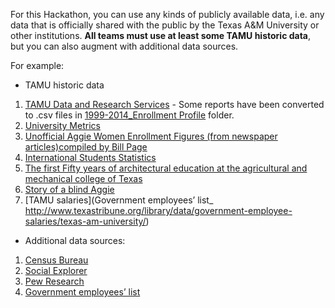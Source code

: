 For this Hackathon, you can use any kinds of publicly available data, i.e. any data that is officially shared with the public by the Texas A&M University or other institutions. **All teams must use at least some TAMU historic data**, but you can also augment with additional data sources.

For example:

- TAMU historic data

1. [TAMU Data and Research Services](http://dars.tamu.edu/Data-and-Reports/Student) - Some reports have been converted to .csv files in [1999-2014_Enrollment Profile](https://github.com/HackathonTAMU/04.04.14_Diversity_Open_Data_Hackathon/tree/master/Data/1999-2014_Enrollment%20Profile) folder.
2. [University Metrics](https://accountability.tamu.edu/content/university-metrics)
3. [Unofficial Aggie Women Enrollment Figures (from newspaper articles)compiled by Bill Page](https://drive.google.com/file/d/0Bw3avMFjiMpkSXRVbmhjUXlaQlFCNHhRV0hNalAxWm9JTlJJ/edit?usp=sharing)
4. [International Students Statistics](https://drive.google.com/file/d/0Bw3avMFjiMpkTkVEMmtGNmlEN01pdEJpSW5xZVc3UjZ3SjlN/edit?usp=sharing)
5. [The first Fifty years of architectural education at the agricultural and mechanical college of Texas](https://drive.google.com/file/d/0Bw3avMFjiMpkN1FseVRZSVA2YXc/edit?usp=sharing)
6. [Story of a blind Aggie](https://docs.google.com/document/d/1tNckneZnpBXCH0GHdx6EqbYvScArNa9DSWAssXwJjZE/edit?usp=sharing)
7. [TAMU salaries](Government employees’ list_ http://www.texastribune.org/library/data/government-employee-salaries/texas-am-university/)

- Additional data sources:

1. [Census Bureau](http://www.census.gov/)
2. [Social Explorer](http://www.socialexplorer.com/)
3. [Pew Research](http://www.pewresearch.org/data/)
4. [Government employees’ list](http://www.texastribune.org/library/data/government-employee-salaries/texas-am-university/)
